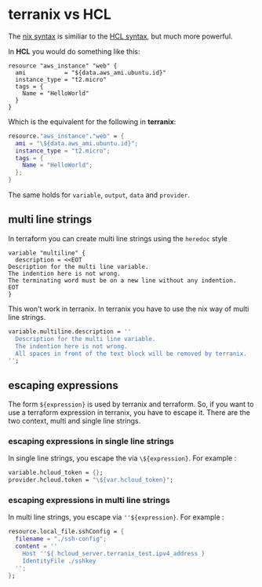 # terranix vs HCL

The
[nix syntax](https://nixos.org/nix/manual/)
is similiar to the
[HCL syntax](https://github.com/hashicorp/hcl),
but much more powerful.

In **HCL** you would do something like this:

```hcl
resource "aws_instance" "web" {
  ami           = "${data.aws_ami.ubuntu.id}"
  instance_type = "t2.micro"
  tags = {
    Name = "HelloWorld"
  }
}
```

Which is the equivalent for the following in **terranix**:

```nix
resource."aws_instance"."web" = {
  ami = "\${data.aws_ami.ubuntu.id}";
  instance_type = "t2.micro";
  tags = {
    Name = "HelloWorld";
  };
}
```

The same holds for `variable`, `output`, `data` and `provider`.

## multi line strings

In terraform you can create multi line strings using the `heredoc` style

```hcl
variable "multiline" {
  description = <<EOT
Description for the multi line variable.
The indention here is not wrong.
The terminating word must be on a new line without any indention.
EOT
}
```

This won't work in terranix.
In terranix you have to use the nix way of multi line strings.

```nix
variable.multiline.description = ''
  Description for the multi line variable.
  The indention here is not wrong.
  All spaces in front of the text block will be removed by terranix.
'';
```

## escaping expressions

The form `${expression}` is used by terranix and terraform.
So, if you want to use a terraform expression in terranix,
you have to escape it.
There are the two context, multi and single line strings.

### escaping expressions in single line strings

In single line strings, you escape the via `\${expression}`.
For example :

```nix
variable.hcloud_token = {};
provider.hcloud.token = "\${var.hcloud_token}";
```

### escaping expressions in multi line strings

In multi line strings, you escape via `''${expression}`.
For example :

```nix
resource.local_file.sshConfig = {
  filename = "./ssh-config";
  content = ''
    Host ''${ hcloud_server.terranix_test.ipv4_address }
    IdentityFile ./sshkey
  '';
};
```
